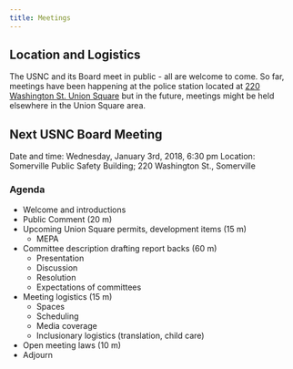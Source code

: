 ```yaml
---
title: Meetings
---
```


## Location and Logistics

The USNC and its Board meet in public - all are welcome to come. So far, meetings have been happening at the police station located at [220 Washington St. Union Square](https://goo.gl/maps/DKWAUjQiifw) but in the future, meetings might be held elsewhere in the Union Square area.

## Next USNC Board Meeting

Date and time: Wednesday, January 3rd, 2018, 6:30 pm
Location: Somerville Public Safety Building; 220 Washington St., Somerville

### Agenda
* Welcome and introductions
* Public Comment (20 m)
* Upcoming Union Square permits, development items (15 m)
  * MEPA
* Committee description drafting report backs (60 m)
  * Presentation
  * Discussion
  * Resolution 
  * Expectations of committees 
* Meeting logistics (15 m)
  * Spaces
  * Scheduling
  * Media coverage
  * Inclusionary logistics (translation, child care)
* Open meeting laws (10 m)
* Adjourn
